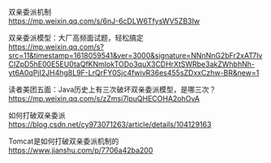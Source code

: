 双亲委派机制  
https://mp.weixin.qq.com/s/6nJ-6cDLW6TfysWV5ZB3Iw
  
双亲委派模型：大厂高频面试题，轻松搞定  
https://mp.weixin.qq.com/s?src=11&timestamp=1618059541&ver=3000&signature=NNnNnG2bFr2xAT7IvCIZpD5hE00E5EU0taQfKNmIokTODo3quX3CDHrXtSWRbe3akZWhbhNh-yt6A0qPjI2JH4hg8L9F-LrQrFY0Sjc4fwivR36es455sZDxxCzhw-BR&new=1
  
读者美团五面：Java历史上有三次破坏双亲委派模型，是哪三次？  
https://mp.weixin.qq.com/s/zZmsi7lpuQHECOHA2ohOvA
  
如何打破双亲委派  
https://blog.csdn.net/cy973071263/article/details/104129163
  
Tomcat是如何打破双亲委派机制的  
https://www.jianshu.com/p/7706a42ba200
  